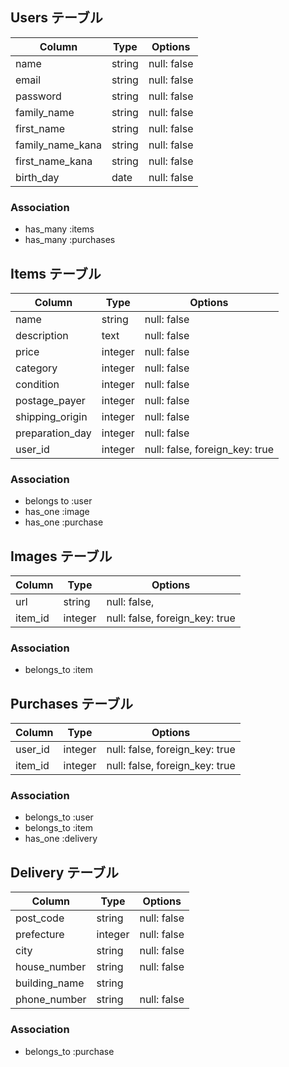 ## Users テーブル
| Column            | Type    | Options     |
| ----------------- | ------  | ----------- |
| name              | string  | null: false |
| email             | string  | null: false |
| password          | string  | null: false |
| family_name       | string  | null: false |
| first_name        | string  | null: false |
| family_name_kana  | string  | null: false |
| first_name_kana   | string  | null: false |
| birth_day         | date    | null: false |

### Association
- has_many :items
- has_many :purchases


## Items テーブル
| Column          | Type    | Options                        |
| --------------- | ------- | ------------------------------ |
| name            | string  | null: false                    |
| description     | text    | null: false                    |
| price           | integer | null: false                    |
| category        | integer | null: false                    |
| condition       | integer | null: false                    |
| postage_payer   | integer | null: false                    |
| shipping_origin | integer | null: false                    |
| preparation_day | integer | null: false                    |
| user_id         | integer | null: false, foreign_key: true |

### Association
- belongs to :user
- has_one :image
- has_one :purchase


## Images テーブル
| Column  | Type    | Options                        |
| ------- | ------- | ------------------------------ |
| url     | string  | null: false,                   |
| item_id | integer | null: false, foreign_key: true |

### Association
- belongs_to :item


## Purchases テーブル
| Column          | Type    | Options                        |
| --------------- | ------- | ------------------------------ |
| user_id         | integer | null: false, foreign_key: true |
| item_id         | integer | null: false, foreign_key: true |

### Association
- belongs_to :user
- belongs_to :item
- has_one :delivery


## Delivery テーブル
| Column           | Type       | Options     |
| ---------------- | ---------- | ----------- |
| post_code        | string     | null: false |
| prefecture       | integer    | null: false |
| city             | string     | null: false |
| house_number     | string     | null: false |
| building_name    | string     |             |
| phone_number     | string     | null: false |

### Association
- belongs_to :purchase